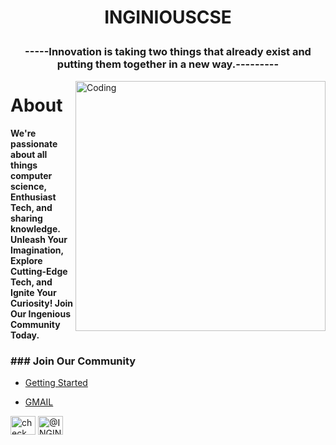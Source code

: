<h1 align="center">INGINIOUSCSE</a>
</p></h1>
<h3 align="center">  -----Innovation is taking two things that already exist and putting them together in a new way.---------    </h3>

<img align="right" alt="Coding" width="400" src="https://cdn.dribbble.com/users/730703/screenshots/6581243/avento.gif" padding="10%" >

# About
**We're passionate about all things computer science, Enthusiast Tech, and sharing knowledge.**
**Unleash Your Imagination, Explore Cutting-Edge Tech, and Ignite Your Curiosity! Join Our Ingenious Community Today.**

<h3 align="left">### Join Our Community</h3>

- [Getting Started](#getting-started)
  
- [GMAIL](INGENIOUSCSE@gmail.com)
<p align="left">
<a href="[https://www.linkedin.com/](https://www.linkedin.com/in/ingenious-cse-67a31a298/)"><img align="center" src="https://raw.githubusercontent.com/rahuldkjain/github-profile-readme-generator/master/src/images/icons/Social/linked-in-alt.svg" alt="check out INGINIOUS profile on linkedin (https://www.linkedin.com/in/ingenious-cse-67a31a298/)" height="30" width="40" /></a>  
<a href="[https://www.instagram.com/piyush_chafle/?utm_source=qr&igshid=MzNlNGNkZWQ4Mg%3D%3D](https://www.instagram.com/ingenious_cse/)"><img align="center" src="https://raw.githubusercontent.com/rahuldkjain/github-profile-readme-generator/master/src/images/icons/Social/instagram.svg" alt="@INGINIOUSCSE" height="30" width="40" /></a>
</p>
